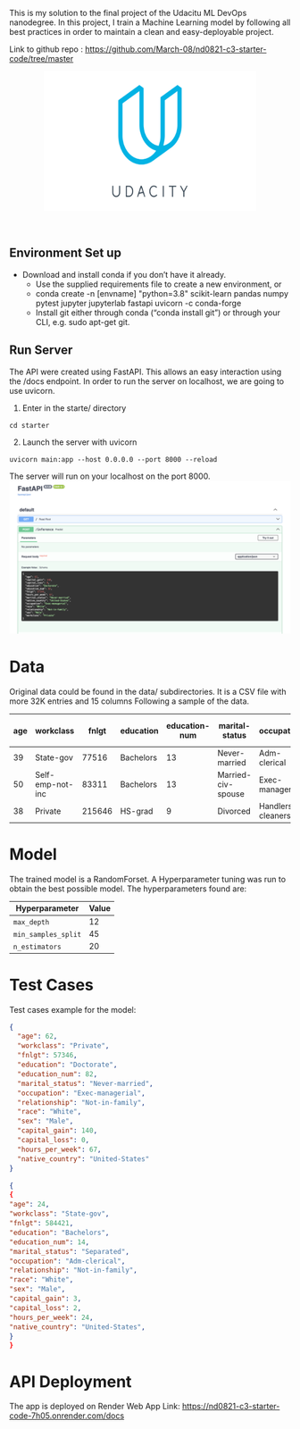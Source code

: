 This is my solution to the final project of the Udacitu ML DevOps nanodegree.
In this project, I train a Machine Learning model by following all best practices in order to maintain a clean and easy-deployable project.

Link to github repo : https://github.com/March-08/nd0821-c3-starter-code/tree/master

<p align="center">
  <a href="https://easybase.io">
    <img src="assets/Udacity_logo.png" alt="easybase logo black" width="380" height="250">
  </a>
</p>

<br />

## Environment Set up

- Download and install conda if you don’t have it already.
  - Use the supplied requirements file to create a new environment, or
  - conda create -n [envname] "python=3.8" scikit-learn pandas numpy pytest jupyter jupyterlab fastapi uvicorn -c conda-forge
  - Install git either through conda (“conda install git”) or through your CLI, e.g. sudo apt-get git.

## Run Server

The API were created using FastAPI. This allows an easy interaction using the /docs endpoint.
In order to run the server on localhost, we are going to use uvicorn.

1. Enter in the starte/ directory

```
cd starter
```

2. Launch the server with uvicorn

```
uvicorn main:app --host 0.0.0.0 --port 8000 --reload
```

The server will run on your localhost on the port 8000.
![alt text](assets/image.png)

# Data

Original data could be found in the data/ subdirectories.
It is a CSV file with more 32K entries and 15 columns
Following a sample of the data.

| age | workclass        | fnlgt  | education | education-num | marital-status     | occupation        | relationship  | race  | sex  | capital-gain | capital-loss | hours-per-week | native-country | salary |
| --- | ---------------- | ------ | --------- | ------------- | ------------------ | ----------------- | ------------- | ----- | ---- | ------------ | ------------ | -------------- | -------------- | ------ |
| 39  | State-gov        | 77516  | Bachelors | 13            | Never-married      | Adm-clerical      | Not-in-family | White | Male | 2174         | 0            | 40             | United-States  | <=50K  |
| 50  | Self-emp-not-inc | 83311  | Bachelors | 13            | Married-civ-spouse | Exec-managerial   | Husband       | White | Male | 0            | 0            | 13             | United-States  | <=50K  |
| 38  | Private          | 215646 | HS-grad   | 9             | Divorced           | Handlers-cleaners | Not-in-family | White | Male | 0            | 0            |

# Model

The trained model is a RandomForset.
A Hyperparameter tuning was run to obtain the best possible model.
The hyperparameters found are:

| Hyperparameter      | Value |
| ------------------- | ----- |
| `max_depth`         | 12    |
| `min_samples_split` | 45    |
| `n_estimators`      | 20    |

# Test Cases

Test cases example for the model:

```json
{
  "age": 62,
  "workclass": "Private",
  "fnlgt": 57346,
  "education": "Doctorate",
  "education_num": 82,
  "marital_status": "Never-married",
  "occupation": "Exec-managerial",
  "relationship": "Not-in-family",
  "race": "White",
  "sex": "Male",
  "capital_gain": 140,
  "capital_loss": 0,
  "hours_per_week": 67,
  "native_country": "United-States"
}
```

```json
{
{
"age": 24,
"workclass": "State-gov",
"fnlgt": 584421,
"education": "Bachelors",
"education_num": 14,
"marital_status": "Separated",
"occupation": "Adm-clerical",
"relationship": "Not-in-family",
"race": "White",
"sex": "Male",
"capital_gain": 3,
"capital_loss": 2,
"hours_per_week": 24,
"native_country": "United-States",
}
}
```

# API Deployment

The app is deployed on Render
Web App Link: https://nd0821-c3-starter-code-7h05.onrender.com/docs
